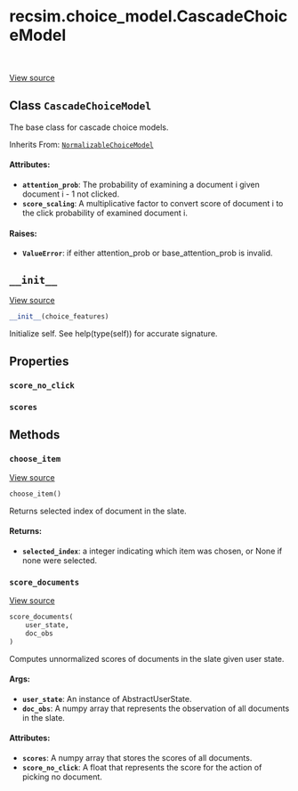 <div itemscope itemtype="http://developers.google.com/ReferenceObject">
<meta itemprop="name" content="recsim.choice_model.CascadeChoiceModel" />
<meta itemprop="path" content="Stable" />
<meta itemprop="property" content="score_no_click"/>
<meta itemprop="property" content="scores"/>
<meta itemprop="property" content="__init__"/>
<meta itemprop="property" content="choose_item"/>
<meta itemprop="property" content="score_documents"/>
</div>

# recsim.choice_model.CascadeChoiceModel

<table class="tfo-notebook-buttons tfo-api" align="left">
</table>

<a target="_blank" href="https://github.com/google-research/recsim/tree/master/recsim/choice_model.py">View
source</a>

## Class `CascadeChoiceModel`

The base class for cascade choice models.

Inherits From:
[`NormalizableChoiceModel`](../../recsim/choice_model/NormalizableChoiceModel.md)

<!-- Placeholder for "Used in" -->

#### Attributes:

*   <b>`attention_prob`</b>: The probability of examining a document i given
    document i - 1 not clicked.
*   <b>`score_scaling`</b>: A multiplicative factor to convert score of document
    i to the click probability of examined document i.

#### Raises:

*   <b>`ValueError`</b>: if either attention_prob or base_attention_prob is
    invalid.

<h2 id="__init__"><code>__init__</code></h2>

<a target="_blank" href="https://github.com/google-research/recsim/tree/master/recsim/choice_model.py">View
source</a>

```python
__init__(choice_features)
```

Initialize self. See help(type(self)) for accurate signature.

## Properties

<h3 id="score_no_click"><code>score_no_click</code></h3>

<h3 id="scores"><code>scores</code></h3>

## Methods

<h3 id="choose_item"><code>choose_item</code></h3>

<a target="_blank" href="https://github.com/google-research/recsim/tree/master/recsim/choice_model.py">View
source</a>

```python
choose_item()
```

Returns selected index of document in the slate.

#### Returns:

*   <b>`selected_index`</b>: a integer indicating which item was chosen, or None
    if none were selected.

<h3 id="score_documents"><code>score_documents</code></h3>

<a target="_blank" href="https://github.com/google-research/recsim/tree/master/recsim/choice_model.py">View
source</a>

```python
score_documents(
    user_state,
    doc_obs
)
```

Computes unnormalized scores of documents in the slate given user state.

#### Args:

*   <b>`user_state`</b>: An instance of AbstractUserState.
*   <b>`doc_obs`</b>: A numpy array that represents the observation of all
    documents in the slate.

#### Attributes:

*   <b>`scores`</b>: A numpy array that stores the scores of all documents.
*   <b>`score_no_click`</b>: A float that represents the score for the action of
    picking no document.

